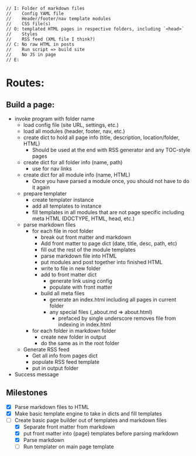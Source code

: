     // I: Folder of markdown files
    //    Config YAML file
    //    Header/footer/nav template modules
    //    CSS file(s)
    // O: templated HTML pages in respective folders, including `<head>`
    //    Styles
    //    RSS feed (XML file I think?)
    // C: No raw HTML in posts
    //    Run script => build site
    //    No JS in page
    // E:

# Routes:

## Build a page:

* invoke program with folder name
  * load config file (site URL, settings, etc.)
  * load all modules (header, footer, nav, etc.)
  * create dict to hold all page info (title, description, location/folder, HTML)
    * Should be used at the end with RSS generator and any TOC-style pages
  * create dict for all folder info (name, path)
    * use for nav links
  * create dict for all module info (name, HTML)
    * Once you have parsed a module once, you should not have to do it again
  * prepare templater
    * create templater instance
    * add all templates to instance
    * fill templates in all modules that are not page specific including meta HTML (DOCTYPE, HTML, head, etc.)
  * parse markdown files
    * for each file in root folder
      * break out front matter and markdown
      * Add front matter to page dict (date, title, desc, path, etc)
      * fill out the rest of the module templates
      * parse markdown file into HTML
      * put modules and post together into finished HTML
      * write to file in new folder
      * add to front matter dict
        * generate link using config
        * populate with front matter
      * build all meta files
        * generate an index.html including all pages in current folder
        * any special files (_about.md => about.html)
          * prefaced by single underscore removes file from indexing in index.html 
    * for each folder in markdown folder
      * create new folder in output
      * do the same as in the root folder
  * Generate RSS feed
    * Get all info from pages dict
    * populate RSS feed template
    * put in output folder
* Success message

## Milestones

* [x] Parse markdown files to HTML
* [x] Make basic template engine to take in dicts and fill templates
* [ ] Create basic page builder out of templates and markdown files
  * [x] Separate front matter from markdown
  * [x] put front matter into {page} templates before parsing markdown
  * [x] Parse markdown
  * [ ] Run templater on main page template